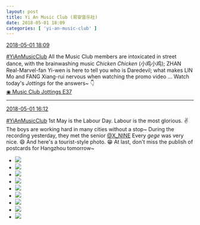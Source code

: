 ```yaml
---
layout: post
title: Yi An Music Club (易安音乐社)
date: 2018-05-01 18:09
categories: [ 'yi-an-music-club' ]
---
```


<div class="weibo-info">
  <a href="https://weibo.com/6094546964/GeEFYfIXi">2018-05-01 18:09</a>
</div>

[#YiAnMusicClub](https://weibo.com/p/100808beae2e3e05b17b64f63ebedca39f19b2/super_index) All the Music Club members are intoxicated in street dance, with the brainwashing music *Chicken Chicken* (小鸡小鸡); ZHAN Real-Marvel-fan Yi-wen is here to tell you who is Daredevil; what makes LIN Mo and FANG Xiang-rui nervous when watching the promo video … Watch today's *Jottings* for the answers~ 👇  
[◉ Music Club Jottings E37](https://www.bilibili.com/video/av22829647/)

<!-- more -->

---

<div class="weibo-info">
  <a href="https://weibo.com/6094546964/GeDUCfU20">2018-05-01 16:12</a>
</div>

[#YiAnMusicClub](https://weibo.com/p/100808beae2e3e05b17b64f63ebedca39f19b2/super_index) 1st May is the Labour Day. Labour is the most glorious. ✌️ The boys are working hard in many cities without a stop~ During the recording yesterday, they met the senior [@X_NINE](https://weibo.com/u/5996136448) Every *gege* was very nice. 😄 And here's a tourist-style photo. 😁 At last, don't miss the publish of postcards for Hangzhou tomorrow~

<ul class="weibo-pic-list-3">
  <li class="weibo-pic">
    <a href="http://wx1.sinaimg.cn/mw690/006Es64Aly1fqvwn1ox90j31121jk7wh.jpg"><img src="http://wx1.sinaimg.cn/thumb150/006Es64Aly1fqvwn1ox90j31121jk7wh.jpg"/></a>
  </li>
  <li class="weibo-pic">
    <a href="http://wx2.sinaimg.cn/mw690/006Es64Aly1fqvwn3uum9j31121jkqv5.jpg"><img src="http://wx2.sinaimg.cn/thumb150/006Es64Aly1fqvwn3uum9j31121jkqv5.jpg"/></a>
  </li>
  <li class="weibo-pic">
    <a href="http://wx3.sinaimg.cn/mw690/006Es64Aly1fqvwn5pvq9j31111jkb29.jpg"><img src="http://wx3.sinaimg.cn/thumb150/006Es64Aly1fqvwn5pvq9j31111jkb29.jpg"/></a>
  </li>
  <li class="weibo-pic">
    <a href="http://wx4.sinaimg.cn/mw690/006Es64Aly1fqvwn8lemij31e00xcqv6.jpg"><img src="http://wx4.sinaimg.cn/thumb150/006Es64Aly1fqvwn8lemij31e00xcqv6.jpg"/></a>
  </li>
  <li class="weibo-pic">
    <a href="http://wx1.sinaimg.cn/mw690/006Es64Aly1fqvwmzz9nwj31jk111qv5.jpg"><img src="http://wx1.sinaimg.cn/thumb150/006Es64Aly1fqvwmzz9nwj31jk111qv5.jpg"/></a>
  </li>
  <li class="weibo-pic">
    <a href="http://wx4.sinaimg.cn/mw690/006Es64Aly1fqvwnbh4ysj31e00xcnpe.jpg"><img src="http://wx4.sinaimg.cn/thumb150/006Es64Aly1fqvwnbh4ysj31e00xcnpe.jpg"/></a>
  </li>
  <li class="weibo-pic">
    <a href="http://wx2.sinaimg.cn/mw690/006Es64Aly1fqvwndeua8j31111jkkjl.jpg"><img src="http://wx2.sinaimg.cn/thumb150/006Es64Aly1fqvwndeua8j31111jkkjl.jpg"/></a>
  </li>
  <li class="weibo-pic">
    <a href="http://wx4.sinaimg.cn/mw690/006Es64Aly1fqvwng377hj31121jku0x.jpg"><img src="http://wx4.sinaimg.cn/thumb150/006Es64Aly1fqvwng377hj31121jku0x.jpg"/></a>
  </li>
  <li class="weibo-pic">
    <a href="http://wx2.sinaimg.cn/mw690/006Es64Aly1fqvwnmd31sj31z62yre86.jpg"><img src="http://wx2.sinaimg.cn/thumb150/006Es64Aly1fqvwnmd31sj31z62yre86.jpg"/></a>
  </li>
</ul>
